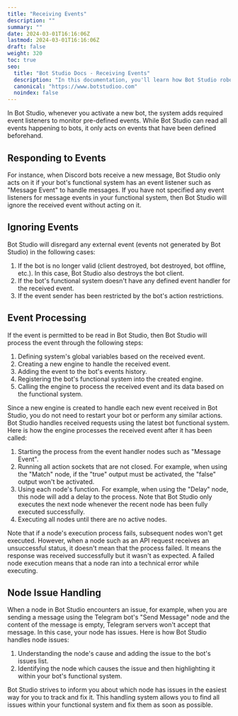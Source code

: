 ```yaml
---
title: "Receiving Events"
description: ""
summary: ""
date: 2024-03-01T16:16:06Z
lastmod: 2024-03-01T16:16:06Z
draft: false
weight: 320
toc: true
seo:
  title: "Bot Studio Docs - Receiving Events"
  description: "In this documentation, you'll learn how Bot Studio robots are receiving and managing events. Click here to learn more."
  canonical: "https://www.botstudioo.com"
  noindex: false
---
```


In Bot Studio, whenever you activate a new bot, the system adds required event listeners to monitor pre-defined events. While Bot Studio can read all events happening to bots, it only acts on events that have been defined beforehand.

## Responding to Events

For instance, when Discord bots receive a new message, Bot Studio only acts on it if your bot's functional system has an event listener such as "Message Event" to handle messages. If you have not specified any event listeners for message events in your functional system, then Bot Studio will ignore the received event without acting on it.

## Ignoring Events

Bot Studio will disregard any external event (events not generated by Bot Studio) in the following cases:

1. If the bot is no longer valid (client destroyed, bot destroyed, bot offline, etc.). In this case, Bot Studio also destroys the bot client.
2. If the bot's functional system doesn't have any defined event handler for the received event.
3. If the event sender has been restricted by the bot's action restrictions.

## Event Processing

If the event is permitted to be read in Bot Studio, then Bot Studio will process the event through the following steps:

1. Defining system's global variables based on the received event.
2. Creating a new engine to handle the received event.
3. Adding the event to the bot's events history.
4. Registering the bot's functional system into the created engine.
5. Calling the engine to process the received event and its data based on the functional system.

Since a new engine is created to handle each new event received in Bot Studio, you do not need to restart your bot or perform any similar actions. Bot Studio handles received requests using the latest bot functional system. Here is how the engine processes the received event after it has been called:

1. Starting the process from the event handler nodes such as "Message Event".
2. Running all action sockets that are not closed. For example, when using the "Match" node, if the "true" output must be activated, the "false" output won't be activated.
3. Using each node's function. For example, when using the "Delay" node, this node will add a delay to the process. Note that Bot Studio only executes the next node whenever the recent node has been fully executed successfully.
4. Executing all nodes until there are no active nodes.

Note that if a node's execution process fails, subsequent nodes won't get executed. However, when a node such as an API request receives an unsuccessful status, it doesn't mean that the process failed. It means the response was received successfully but it wasn't as expected. A failed node execution means that a node ran into a technical error while executing.

## Node Issue Handling

When a node in Bot Studio encounters an issue, for example, when you are sending a message using the Telegram bot's "Send Message" node and the content of the message is empty, Telegram servers won't accept that message. In this case, your node has issues. Here is how Bot Studio handles node issues:

1. Understanding the node's cause and adding the issue to the bot's issues list.
2. Identifying the node which causes the issue and then highlighting it within your bot's functional system.

Bot Studio strives to inform you about which node has issues in the easiest way for you to track and fix it. This handling system allows you to find all issues within your functional system and fix them as soon as possible.
